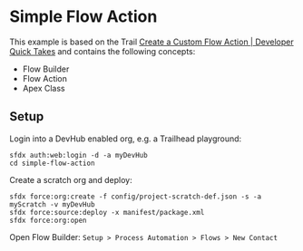 # Simple Flow Action

This example is based on the Trail [Create a Custom Flow Action | Developer Quick Takes](https://www.youtube.com/watch?v=lHpqQQDpV8o) and contains the following concepts:

* Flow Builder
* Flow Action
* Apex Class

## Setup

Login into a DevHub enabled org, e.g. a Trailhead playground:

    sfdx auth:web:login -d -a myDevHub
    cd simple-flow-action

Create a scratch org and deploy:

    sfdx force:org:create -f config/project-scratch-def.json -s -a myScratch -v myDevHub
    sfdx force:source:deploy -x manifest/package.xml
    sfdx force:org:open

Open Flow Builder: `Setup > Process Automation > Flows > New Contact`
